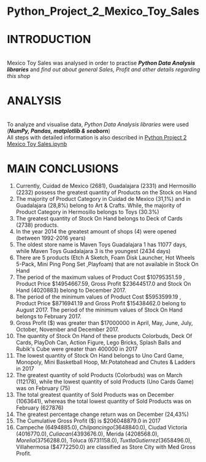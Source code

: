 # Python_Project_2_Mexico_Toy_Sales
# INTRODUCTION

<br />Mexico Toy Sales was analysed in order to practise ***Python Data Analysis libraries*** and _find out about general Sales, Profit and other details regarding this shop_

# ANALYSIS

<br />To analyze and visualise data, _Python Data Analysis libraries_ were used (***NumPy, Pandas, matplotlib & seaborn***)
<br />All steps with detailed information is also described in [Python Project 2 Mexico Toy Sales.ipynb](https://github.com/Longwinter93/Python_Data_Analysis_Libraries_Projects/blob/main/Python_Project_2_Mexico_Toy_Sales/Python%20Project%202%20Mexico%20Toy%20Sales.ipynb)

# MAIN CONCLUSIONS

1. Currently, Cuidad de Mexico (2681), Guadalajara (2331) and  Hermosillo	(2232) possess the greatest quantity of Products on the Stock on Hand 
2. The majority of Product Category in Cuidad de Mexico (31,1%) and in Guadalajara (28,8%) belong to Art & Crafts. While, the majority of Product Category in Hermosillo belongs to Toys (30.3%)
3. The greatest quantity of Stock On Hand belongs to Deck of Cards (2738) products.
4. In the year 2014 the greatest amount of shops (4) were opened (between 1992-2016 years)
5. The oldest store name is Maven Toys Guadalajara 1 has 11077 days, while Maven Toys Guadalajara 3 is the youngest (2434 days)
6. There are 5 products (Etch A Sketch, Foam Disk Launcher, Hot Wheels 5-Pack, Mini Ping Pong Set	,Playfoam) that are not available in Stock On Hand 
7. The period of the maximum values of Product Cost  $10795351.59 , Product Price $14954667.59, Gross Profit $23644517.0 and Stock On Hand (4020883) belong to December 2017.
8. The period of the minimum values of Product Cost  $5953599.19 , Product Price  $8716941.19 and  Gross Profit $15438462.0 belong to August 2017. The period of the minimum values of Stock On Hand belongs to February 2017.
9. Gross Profit ($) was greater than $17000000 in April, May, June, July, October, November and December 2017.
10.  The quantity of Stock On Hand of these products Colorbuds, Deck Of Cards, PlayDoh Can,	Action Figure, Lego Bricks, Splash Balls and  Rubik's Cube were greater than 400000 in 2017
11. The lowest quantity of Stock On Hand belongs to Uno Card Game, Monopoly, Mini Basketball Hoop, Mr.Potatohead and Chutes & Ladders in 2017
12. The greatest quantity of sold Products (Colorbuds) was on March (112178), while the lowest quantity of sold Products (Uno Cards Game) was on February (75)
13. The total greatest quantity of Sold Products was on December (1063641), whereas the total lowest quantity of Sold Products was on February (627876)
14. The greatest percentage change return was on December (24,43%)
15. The Cumulative Gross Profit ($) is $206048879.0 in 2017
16. Campeche ($6494885.0), Chilpancingo ($3648840.0), Ciudad Victoria ($4016770.0), Culiacan ($4393676.0), Merida ($4208568.0) , Morelia ($3756288.0), Toluca ($6731158.0), Tuxtla Gutierrez ($3658496.0), Villahermosa	($4772250.0) are classified as Store City with Med Gross Profit. 
